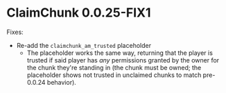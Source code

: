 # ClaimChunk 0.0.25-FIX1

Fixes:
* Re-add the `claimchunk_am_trusted` placeholder
  * The placeholder works the same way, returning that the player is trusted if 
    said player has *any* permissions granted by the owner for the chunk they're
    standing in (the chunk must be owned; the placeholder shows not trusted in 
    unclaimed chunks to match pre-0.0.24 behavior).
